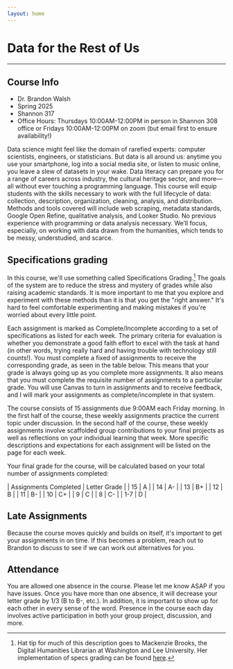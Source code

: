 ```yaml
---
layout: home
---
```

# Data for the Rest of Us
---

## Course Info

* Dr. Brandon Walsh
* Spring 2025
* Shannon 317
* Office Hours: Thursdays 10:00AM-12:00PM in person in Shannon 308 office or Fridays 10:00AM-12:00PM on zoom (but email first to ensure availability!)

Data science might feel like the domain of rarefied experts: computer scientists, engineers, or statisticians. But data is all around us: anytime you use your smartphone, log into a social media site, or listen to music online, you leave a slew of datasets in your wake. Data literacy can prepare you for a range of careers across industry, the cultural heritage sector, and more—all without ever touching a programming language. This course will equip students with the skills necessary to work with the full lifecycle of data: collection, description, organization, cleaning, analysis, and distribution. Methods and tools covered will include web scraping, metadata standards, Google Open Refine, qualitative analysis, and Looker Studio. No previous experience with programming or data analysis necessary. We’ll focus, especially, on working with data drawn from the humanities, which tends to be messy, understudied, and scarce. 

## Specifications grading

In this course, we'll use something called Specifications Grading.[^1] The goals of the system are to reduce the stress and mystery of grades while also raising academic standards. It is more important to me that you explore and experiment with these methods than it is that you get the "right answer." It's hard to feel comfortable experimenting and making mistakes if you're worried about every little point.

Each assignment is marked as Complete/Incomplete according to a set of specifications as listed for each week. The primary criteria for evaluation is whether you demonstrate a good faith effort to excel with the task at hand (in other words, trying really hard and having trouble with technology still counts!). You must complete a fixed of assignments to receive the corresponding grade, as seen in the table below. This means that your grade is always going up as you complete more assignments. It also means that you must complete the requisite number of assignments to a particular grade. You will use Canvas to turn in assignments and to receive feedback, and I will mark your assignments as complete/incomplete in that system. 

The course consists of 15 assignments due 9:00AM each Friday morning. In the first half of the course, these weekly assignments practice the current topic under discussion. In the second half of the course, these weekly assignments involve scaffolded group contributions to your final projects as well as reflections on your individual learning that week. More specific descriptions and expectations for each assignment will be listed on the page for each week.

Your final grade for the course, will be calculated based on your total number of assignments completed:

| Assignments Completed | Letter Grade |
| 15 | A |
| 14 | A- |
| 13 | B+ |
| 12 | B |
| 11 | B- |
| 10 | C+ |
| 9 | C |
| 8 | C- |
| 1-7 | D |

## Late Assignments

Because the course moves quickly and builds on itself, it's important to get your assignments in on time. If this becomes a problem, reach out to Brandon to discuss to see if we can work out alternatives for you. 

## Attendance

You are allowed one absence in the course. Please let me know ASAP if you have issues. Once you have more than one absence, it will decrease your letter grade by 1/3 (B to B-, etc.). In addition, it is important to show up for each other in every sense of the word. Presence in the course each day involves active participation in both your group project, discussion, and more. 

[^1]: Hat tip for much of this description goes to Mackenzie Brooks, the Digital Humanities Librarian at Washington and Lee University. Her implementation of specs grading can be found [here](https://mackenziekbrooks.github.io/dci101-f24/grading/).
